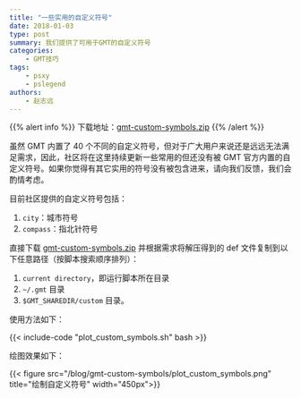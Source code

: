 ```yaml
---
title: "一些实用的自定义符号"
date: 2018-01-03
type: post
summary: 我们提供了可用于GMT的自定义符号
categories:
    - GMT技巧
tags:
    - psxy
    - pslegend
authors:
    - 赵志远
---
```


{{% alert info %}}
下载地址：[gmt-custom-symbols.zip](/blog/gmt-custom-symbols/gmt-custom-symbols.zip)
{{% /alert %}}

虽然 GMT 内置了 40 个不同的自定义符号，但对于广大用户来说还是远远无法满足需求，因此，社区将在这里持续更新一些常用的但还没有被 GMT 官方内置的自定义符号。如果你觉得有其它实用的符号没有被包含进来，请向我们反馈，我们会酌情考虑。

目前社区提供的自定义符号包括：

1. `city`：城市符号
2. `compass`：指北针符号

直接下载 [gmt-custom-symbols.zip](/blog/gmt-custom-symbols/gmt-custom-symbols.zip) 并根据需求将解压得到的 def 文件复制到以下任意路径（按脚本搜索顺序排列）：

1. `current directory`，即运行脚本所在目录
2. `~/.gmt` 目录
3. `$GMT_SHAREDIR/custom` 目录。

使用方法如下：

{{< include-code "plot_custom_symbols.sh" bash >}}

绘图效果如下：

{{< figure src="/blog/gmt-custom-symbols/plot_custom_symbols.png" title="绘制自定义符号" width="450px">}}
